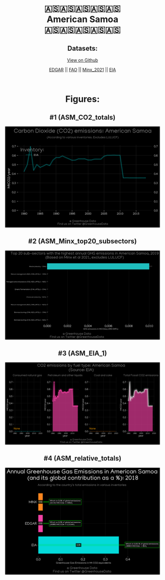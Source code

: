 
<center>
<h1 align="center">
🇦🇸🇦🇸🇦🇸🇦🇸🇦🇸
<br>
American Samoa
<br>
🇦🇸🇦🇸🇦🇸🇦🇸🇦🇸
</h1>
<h2>Datasets:</h2>
<p><a href="https://github.com/dquintani/GreenhouseData/tree/master/country_data/ASM_American Samoa/data">View on Github</a>
<br></p><p><a href="data/ASM_EDGAR.csv">EDGAR</a> || <a href="data/ASM_FAO.csv">FAO</a> || <a href="data/ASM_Minx_2021.csv">Minx_2021</a> || <a href="data/ASM_EIA.csv">EIA</a></p><p><br></p>
<h1>Figures:</h1><h2>#1 (ASM_CO2_totals)</h2>
<p><img alt="" src="figures/ASM_CO2_totals.png" /></p><h2>#2 (ASM_Minx_top20_subsectors)</h2>
<p><img alt="" src="figures/ASM_Minx_top20_subsectors.png" /></p><h2>#3 (ASM_EIA_1)</h2>
<p><img alt="" src="figures/ASM_EIA_1.png" /></p><h2>#4 (ASM_relative_totals)</h2>
<p><img alt="" src="figures/ASM_relative_totals.png" /></p>